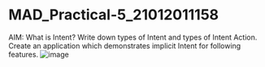 # MAD_Practical-5_21012011158

AIM: What is Intent? Write down types of Intent and types of Intent Action. Create an application which demonstrates implicit Intent for following features. 
![image](https://github.com/vikaslohar21/MAD_Practical-5_21012011158/assets/98016883/78107331-8111-4a64-8a96-beae3bfbe2fd)
